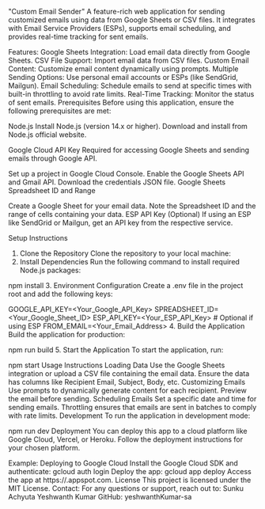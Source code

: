 "Custom Email Sender"
A feature-rich web application for sending customized emails using data from Google Sheets or CSV files. It integrates with Email Service Providers (ESPs), supports email scheduling, and provides real-time tracking for sent emails.

Features:
Google Sheets Integration: Load email data directly from Google Sheets.
CSV File Support: Import email data from CSV files.
Custom Email Content: Customize email content dynamically using prompts.
Multiple Sending Options: Use personal email accounts or ESPs (like SendGrid, Mailgun).
Email Scheduling: Schedule emails to send at specific times with built-in throttling to avoid rate limits.
Real-Time Tracking: Monitor the status of sent emails.
Prerequisites
Before using this application, ensure the following prerequisites are met:

Node.js
Install Node.js (version 14.x or higher).
Download and install from Node.js official website.

Google Cloud API Key
Required for accessing Google Sheets and sending emails through Google API.

Set up a project in Google Cloud Console.
Enable the Google Sheets API and Gmail API.
Download the credentials JSON file.
Google Sheets Spreadsheet ID and Range

Create a Google Sheet for your email data.
Note the Spreadsheet ID and the range of cells containing your data.
ESP API Key (Optional)
If using an ESP like SendGrid or Mailgun, get an API key from the respective service.

Setup Instructions
1. Clone the Repository
Clone the repository to your local machine:
2. Install Dependencies
Run the following command to install required Node.js packages:

npm install
3. Environment Configuration
Create a .env file in the project root and add the following keys:

GOOGLE_API_KEY=<Your_Google_API_Key>
SPREADSHEET_ID=<Your_Google_Sheet_ID>
ESP_API_KEY=<Your_ESP_API_Key> # Optional if using ESP
FROM_EMAIL=<Your_Email_Address>
4. Build the Application
Build the application for production:

npm run build
5. Start the Application
To start the application, run:

npm start
Usage Instructions
Loading Data
Use the Google Sheets integration or upload a CSV file containing the email data.
Ensure the data has columns like Recipient Email, Subject, Body, etc.
Customizing Emails
Use prompts to dynamically generate content for each recipient.
Preview the email before sending.
Scheduling Emails
Set a specific date and time for sending emails.
Throttling ensures that emails are sent in batches to comply with rate limits.
Development
To run the application in development mode:

npm run dev
Deployment
You can deploy this app to a cloud platform like Google Cloud, Vercel, or Heroku. Follow the deployment instructions for your chosen platform.

Example: Deploying to Google Cloud
Install the Google Cloud SDK and authenticate:
gcloud auth login
Deploy the app:
gcloud app deploy
Access the app at https://<project-id>.appspot.com.
License
This project is licensed under the MIT License.
Contact:
For any questions or support, reach out to:
Sunku Achyuta Yeshwanth Kumar
GitHub: yeshwanthKumar-sa
